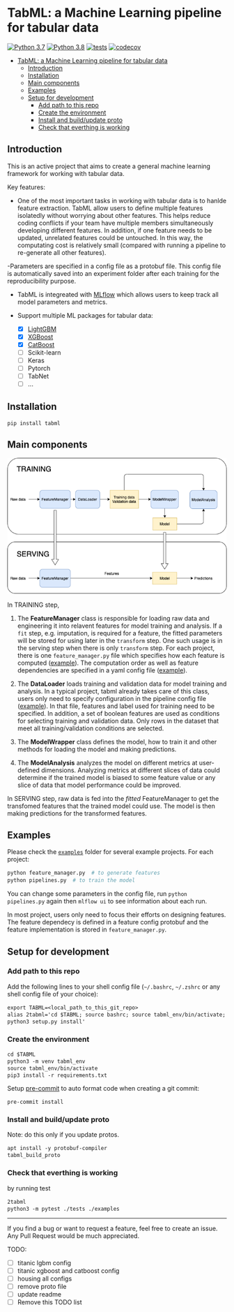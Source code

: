 # TabML: a Machine Learning pipeline for tabular data

[![Python 3.7](https://img.shields.io/badge/python-3.7-blue.svg)](https://www.python.org/downloads/release/python-370/)
[![Python 3.8](https://img.shields.io/badge/python-3.8-blue.svg)](https://www.python.org/downloads/release/python-380/)
[![tests](https://github.com/tiepvupsu/tabml/actions/workflows/python-package.yml/badge.svg)](https://github.com/tiepvupsu/tabml/actions/workflows/python-package.yml)
[![codecov](https://codecov.io/gh/tiepvupsu/tabml/branch/master/graph/badge.svg?token=4JLG0YYUZU)](https://codecov.io/gh/tiepvupsu/tabml)

- [TabML: a Machine Learning pipeline for tabular data](#tabml-a-machine-learning-pipeline-for-tabular-data)
  - [Introduction](#introduction)
  - [Installation](#installation)
  - [Main components](#main-components)
  - [Examples](#examples)
  - [Setup for development](#setup-for-development)
    - [Add path to this repo](#add-path-to-this-repo)
    - [Create the environment](#create-the-environment)
    - [Install and build/update proto](#install-and-buildupdate-proto)
    - [Check that everthing is working](#check-that-everthing-is-working)

## Introduction

This is an active project that aims to create a general machine learning framework for working with tabular data.

Key features:

- One of the most important tasks in working with tabular data is to hanlde feature extraction. TabML allow users to define multiple features isolatedly without worrying about other features. This helps reduce coding conflicts if your team have multiple members simultaneously developing different features. In addition, if one feature needs to be updated, unrelated features could be untouched. In this way, the computating cost is relatively small (compared with running a pipeline to re-generate all other features).

-Parameters are specified in a config file as a protobuf file. This config file is automatically saved into an experiment folder after each training for the reproducibility purpose.

- TabML is integreated with [MLflow](https://mlflow.org/) which allows users to keep track all model parameters and metrics.

- Support multiple ML packages for tabular data:
  - [x] [LightGBM](https://lightgbm.readthedocs.io/en/latest/)
  - [x] [XGBoost](https://xgboost.readthedocs.io/en/latest/)
  - [x] [CatBoost](https://catboost.ai/)
  - [ ] Scikit-learn
  - [ ] Keras
  - [ ] Pytorch
  - [ ] TabNet
  - [ ] ...

## Installation

```shell
pip install tabml
```

## Main components

![components](flow.png)

In TRAINING step,

1. The **FeatureManager** class is responsible for loading raw data and engineering it into relavent features for model training and analysis. If a `fit` step, e.g. imputation, is required for a feature, the fitted parameters will be stored for using later in the `transform` step. One such usage is in the serving step when there is only `transform` step. For each project, there is one `feature_manager.py` file which specifies how each feature is computed ([example](https://github.com/tiepvupsu/tabml/blob/master/examples/titanic/feature_manager.py)). The computation order as well as feature dependencies are specified in a yaml config file ([example](https://github.com/tiepvupsu/tabml/blob/master/examples/titanic/configs/feature_config.yaml)).

2. The **DataLoader** loads training and validation data for model training and analysis. In a typical project, tabml already takes care of this class, users only need to specify configuration in the pipeline config file ([example](https://github.com/tiepvupsu/tabml/blob/95da6aa7f8947329487ff70f189ce213469ebbf1/examples/titanic/configs/lgbm_config.yaml#L2-L19)). In that file, features and label used for training need to be specified. In addition, a set of boolean features are used as conditions for selecting training and validation data. Only rows in the dataset that meet all training/validation conditions are selected.

3. The **ModelWrapper** class defines the model, how to train it and other methods for loading the model and making predictions.

4. The **ModelAnalysis** analyzes the model on different metrics at user-defined dimensions. Analyzing metrics at different slices of data could determine if the trained model is biased to some feature value or any slice of data that model performance could be improved.

In SERVING step, raw data is fed into the *fitted* FeatureManager to get the transfomed features that the trained model could use. The model is then making predictions for the transformed features.

## Examples

Please check the [`examples`](https://github.com/tiepvupsu/tabml/tree/master/examples) folder for several example projects. For each project:

```bash
python feature_manager.py  # to generate features
python pipelines.py  # to train the model
```

You can change some parameters in the config file, run `python pipelines.py` again then `mlflow ui` to see information about each run.

In most project, users only need to focus their efforts on designing features. The feature dependecy is defined in a feature config protobuf and the feature implementation is stored in `feature_manager.py`.

## Setup for development

### Add path to this repo

Add the following lines to your shell config file (`~/.bashrc`, `~/.zshrc` or any shell config file of
your choice):

```shell
export TABML=<local_path_to_this_git_repo>
alias 2tabml='cd $TABML; source bashrc; source tabml_env/bin/activate; python3 setup.py install'
```

### Create the environment

```shell
cd $TABML
python3 -m venv tabml_env
source tabml_env/bin/activate
pip3 install -r requirements.txt
```

Setup [pre-commit](https://pre-commit.com/) to auto format code when creating a git
commit:

```shell
pre-commit install
```

### Install and build/update proto

Note: do this only if you update protos.

```shell
apt install -y protobuf-compiler
tabml_build_proto
```

### Check that everthing is working

by running test

```shell
2tabml
python3 -m pytest ./tests ./examples
```

---

If you find a bug or want to request a feature, feel free to create an issue. Any Pull Request would be much appreciated.

TODO:

- [ ] titanic lgbm config
- [ ] titanic xgboost and catboost config
- [ ] housing all configs
- [ ] remove proto file
- [ ] update readme
- [ ] Remove this TODO list

